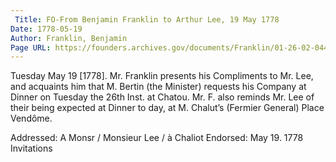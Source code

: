```yaml
---
 Title: FO-From Benjamin Franklin to Arthur Lee, 19 May 1778
Date: 1778-05-19
Author: Franklin, Benjamin
Page URL: https://founders.archives.gov/documents/Franklin/01-26-02-0444
---
```


Tuesday May 19 [1778].
Mr. Franklin presents his Compliments to Mr. Lee, and acquaints him that M. Bertin (the Minister) requests his Company at Dinner on Tuesday the 26th Inst. at Chatou.
Mr. F. also reminds Mr. Lee of their being expected at Dinner to day, at M. Chalut’s (Fermier General) Place Vendôme.
 
Addressed: A Monsr / Monsieur Lee / à Chaliot
Endorsed: May 19. 1778 Invitations

